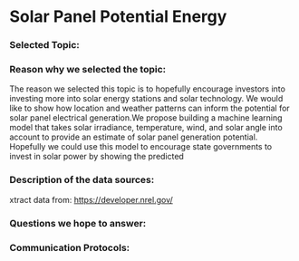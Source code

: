 # Solar Panel Potential Energy

### Selected Topic:

### Reason why we selected the topic:

The reason we selected this topic is to hopefully encourage investors into investing more into solar energy stations and solar technology. We would like to show how location and weather patterns can inform the potential for solar panel electrical generation.We propose building a machine learning model that takes solar irradiance, temperature, wind, and solar angle into account to provide an estimate of solar panel generation potential. Hopefully we could use this model to encourage  state governments to invest in solar power by showing the predicted

### Description of the data sources:
xtract data from: https://developer.nrel.gov/

### Questions we hope to answer:

### Communication Protocols:
